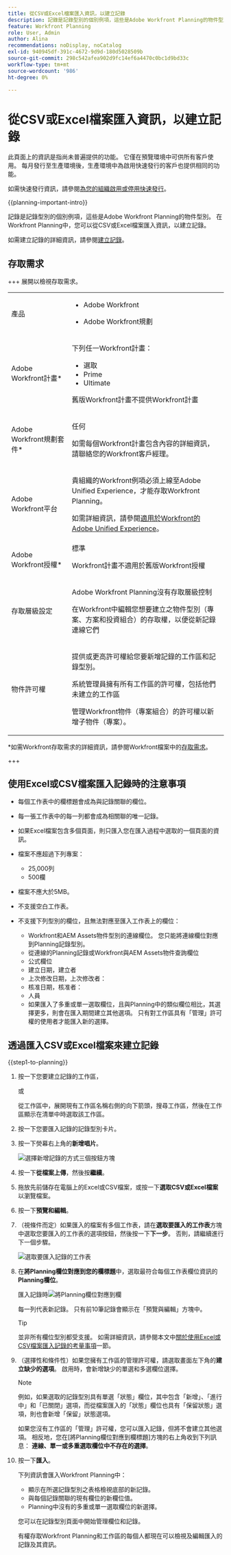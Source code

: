 ```yaml
---
title: 從CSV或Excel檔案匯入資訊，以建立記錄
description: 記錄是記錄型別的個別例項，這些是Adobe Workfront Planning的物件型別。 在Workfront Planning中，您可以從CSV或Excel檔案匯入資訊，以建立記錄。
feature: Workfront Planning
role: User, Admin
author: Alina
recommendations: noDisplay, noCatalog
exl-id: 940945df-391c-4672-9d9d-180d5028509b
source-git-commit: 298c542afea902d9fc14ef6a4470c0bc1d9bd33c
workflow-type: tm+mt
source-wordcount: '986'
ht-degree: 0%

---
```



# 從CSV或Excel檔案匯入資訊，以建立記錄

<span class="preview">此頁面上的資訊是指尚未普遍提供的功能。 它僅在預覽環境中可供所有客戶使用。 每月發行至生產環境後，生產環境中為啟用快速發行的客戶也提供相同的功能。</span>

<span class="preview">如需快速發行資訊，請參閱[為您的組織啟用或停用快速發行](/help/quicksilver/administration-and-setup/set-up-workfront/configure-system-defaults/enable-fast-release-process.md)。</span>

{{planning-important-intro}}

記錄是記錄型別的個別例項，這些是Adobe Workfront Planning的物件型別。 在Workfront Planning中，您可以從CSV或Excel檔案匯入資訊，以建立記錄。

如需建立記錄的詳細資訊，請參閱[建立記錄](/help/quicksilver/planning/records/create-records.md)。

## 存取需求

+++ 展開以檢視存取需求。

<table style="table-layout:auto"> 
<col> 
</col> 
<col> 
</col> 
<tbody> 
    <tr> 
<tr> 
<td> 
   <p> 產品</p> </td> 
   <td> 
   <ul><li><p> Adobe Workfront</p></li> 
   <li><p> Adobe Workfront規劃<p></li></ul></td> 
  </tr>   
<tr> 
   <td role="rowheader"><p>Adobe Workfront計畫*</p></td> 
   <td> 
<p>下列任一Workfront計畫：</p> 
<ul><li>選取</li> 
<li>Prime</li> 
<li>Ultimate</li></ul> 
<p>舊版Workfront計畫不提供Workfront計畫</p> 
   </td> 
<tr> 
   <td role="rowheader"><p>Adobe Workfront規劃套件*</p></td> 
   <td> 
<p>任何 </p> 
<p>如需每個Workfront計畫包含內容的詳細資訊，請聯絡您的Workfront客戶經理。 </p> 
   </td> 
 <tr> 
   <td role="rowheader"><p>Adobe Workfront平台</p></td> 
   <td> 
<p>貴組織的Workfront例項必須上線至Adobe Unified Experience，才能存取Workfront Planning。</p> 
<p>如需詳細資訊，請參閱<a href="/help/quicksilver/workfront-basics/navigate-workfront/workfront-navigation/adobe-unified-experience.md">適用於Workfront的Adobe Unified Experience</a>。 </p> 
   </td> 
   </tr> 
  </tr> 
  <tr> 
   <td role="rowheader"><p>Adobe Workfront授權*</p></td> 
   <td> 標準
   <p>Workfront計畫不適用於舊版Workfront授權</p> 
  </td> 
  </tr> 
  <tr> 
   <td role="rowheader"><p>存取層級設定</p></td> 
   <td> <p>Adobe Workfront Planning沒有存取層級控制</p> 
   <p>在Workfront中編輯您想要建立之物件型別（專案、方案和投資組合）的存取權，以便從新記錄連線它們  </p>  
</td> 
  </tr> 
<tr> 
   <td role="rowheader"><p>物件許可權</p></td> 
   <td> <p>提供或更高許可權給您要新增記錄的工作區和記錄型別。 </p>  
   <p>系統管理員擁有所有工作區的許可權，包括他們未建立的工作區</p>
   <p>管理Workfront物件（專案組合）的許可權以新增子物件（專案）。</p>
   </td> 
  </tr> 
</tbody> 
</table>

*如需Workfront存取需求的詳細資訊，請參閱Workfront檔案中的[存取需求](/help/quicksilver/administration-and-setup/add-users/access-levels-and-object-permissions/access-level-requirements-in-documentation.md)。

+++


## 使用Excel或CSV檔案匯入記錄時的注意事項

* 每個工作表中的欄標題會成為與記錄關聯的欄位。
* 每一張工作表中的每一列都會成為相關聯的唯一記錄。
* 如果Excel檔案包含多個頁面，則只匯入您在匯入過程中選取的一個頁面的資訊。
* 檔案不應超過下列專案：
   * 25,000列
   * 500欄
* 檔案不應大於5MB。
* 不支援空白工作表。
* 不支援下列型別的欄位，且無法對應至匯入工作表上的欄位：

   * Workfront和AEM Assets物件型別的連線欄位。 您只能將連線欄位對應到Planning記錄型別。
   * 從連線的Planning記錄或Workfront與AEM Assets物件查詢欄位
   * 公式欄位
   * 建立日期，建立者
   * 上次修改日期，上次修改者：
   * <span class="preview">核准日期，核准者：</span>
   * 人員
   * 如果匯入了多重或單一選取欄位，且與Planning中的類似欄位相比，其選擇更多，則會在匯入期間建立其他選項。 只有對工作區具有「管理」許可權的使用者才能匯入新的選擇。

## 透過匯入CSV或Excel檔案來建立記錄

{{step1-to-planning}}

1. 按一下您要建立記錄的工作區，

   或

   從工作區中，展開現有工作區名稱右側的向下箭頭，搜尋工作區，然後在工作區顯示在清單中時選取該工作區。
1. 按一下您要匯入記錄的記錄型別卡片。
1. 按一下熒幕右上角的&#x200B;**新增唱片**。

   ![選擇新增記錄的方式三個按鈕方塊](assets/choose-way-to-add-records-three-button-box.png)
1. 按一下&#x200B;**從檔案上傳**，然後按&#x200B;**繼續**。<!--add screen shot when all three buttons are added - with the Submit a request button-->
1. 拖放先前儲存在電腦上的Excel或CSV檔案，或按一下&#x200B;**選取CSV或Excel檔案**&#x200B;以瀏覽檔案。
1. 按一下&#x200B;**預覽和編輯**。
1. （視條件而定）如果匯入的檔案有多個工作表，請在&#x200B;**選取要匯入的工作表**&#x200B;方塊中選取您要匯入的工作表的選項按鈕，然後按一下&#x200B;**下一步**。 否則，請繼續進行下一個步驟。

   ![選取要匯入記錄的工作表](assets/select-a-sheet-to-import-box.png)
1. 在&#x200B;**將Planning欄位對應到您的欄標題**&#x200B;中，選取最符合每個工作表欄位資訊的&#x200B;**Planning欄位**。

   匯入記錄時![將Planning欄位對應到欄](assets/map-planning-fields-to-columns-when-importing-records.png)

   每一列代表新記錄。 只有前10筆記錄會顯示在「預覽與編輯」方塊中。

   >[!TIP]
   >
   >並非所有欄位型別都受支援。 如需詳細資訊，請參閱本文中[關於使用Excel或CSV檔案匯入記錄的考量事項](#considerations-about-importing-records-using-an-excel-or-csv-file)一節。


1. （選擇性和條件性）如果您擁有工作區的管理許可權，請選取畫面左下角的&#x200B;**建立缺少的選項**。 啟用時，會新增缺少的單選和多選欄位選擇。

   >[!NOTE]
   >
   >例如，如果選取的記錄型別具有單選「狀態」欄位，其中包含「新增」、「進行中」和「已關閉」選項，而從檔案匯入的「狀態」欄位也具有「保留狀態」選項，則也會新增「保留」狀態選項。
   >
   >如果您沒有工作區的「管理」許可權，您可以匯入記錄，但將不會建立其他選項。 相反地，您在[將Planning欄位對應到欄標題]方塊的右上角收到下列訊息： **連線、單一或多重選取欄位中不存在的選擇**。

1. 按一下&#x200B;**匯入**。

   下列資訊會匯入Workfront Planning中：

   * 顯示在所選記錄型別之表格檢視底部的新記錄。
   * 與每個記錄關聯的現有欄位的新欄位值。
   * Planning中沒有的多重或單一選取欄位的新選擇。 <!--when we add connected records - add those here too-->

   您可以在記錄型別頁面中開始管理欄位和記錄。

   有權存取Workfront Planning和工作區的每個人都現在可以檢視及編輯匯入的記錄及其資訊。

   <!--when we add connected records and the info icon in the tool changes, also add those items to the Import step and to the NOTE above it-->
